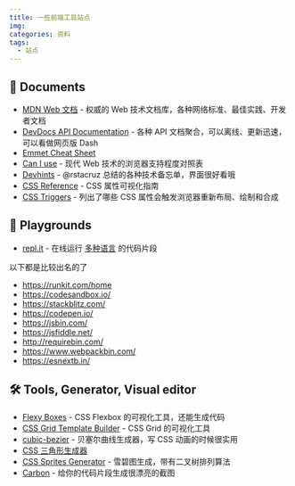 ```yaml
---
title: 一些前端工具站点
img: 
categories: 资料
tags:
  - 站点
---
```


<article><blockquote>
</blockquote>
<h2 id="📙-documents">📙 Documents</h2><ul>
<li><a href="https://developer.mozilla.org/zh-CN/docs/Web" target="_blank" rel="noopener noreferrer">MDN Web 文档</a> - 权威的 Web 技术文档库，各种网络标准、最佳实践、开发者文档</li>
<li><a href="https://devdocs.io/" target="_blank" rel="noopener noreferrer">DevDocs API Documentation</a> - 各种 API 文档聚合，可以离线、更新迅速，可以看做网页版 Dash</li>
<li><a href="https://docs.emmet.io/cheat-sheet/" target="_blank" rel="noopener noreferrer">Emmet Cheat Sheet</a></li>
<li><a href="https://caniuse.com/" target="_blank" rel="noopener noreferrer">Can I use</a> - 现代 Web 技术的浏览器支持程度对照表</li>
<li><a href="https://devhints.io/" target="_blank" rel="noopener noreferrer">Devhints</a> - @rstacruz 总结的各种技术备忘单，界面很好看哦</li>
<li><a href="https://cssreference.io/" target="_blank" rel="noopener noreferrer">CSS Reference</a> - CSS 属性可视化指南</li>
<li><a href="https://csstriggers.com/" target="_blank" rel="noopener noreferrer">CSS Triggers</a> - 列出了哪些 CSS 属性会触发浏览器重新布局、绘制和合成</li>
</ul>
<h2 id="🎨-playgrounds">🎨 Playgrounds</h2><ul>
<li><a href="https://repl.it/" target="_blank" rel="noopener noreferrer">repl.it</a> - 在线运行 <a href="https://repl.it/languages" target="_blank" rel="noopener noreferrer">多种语言</a> 的代码片段</li>
</ul>
<p>以下都是比较出名的了</p>
<ul>
<li><a href="https://runkit.com/home" target="_blank" rel="noopener noreferrer">https://runkit.com/home</a></li>
<li><a href="https://codesandbox.io/" target="_blank" rel="noopener noreferrer">https://codesandbox.io/</a></li>
<li><a href="https://stackblitz.com/" target="_blank" rel="noopener noreferrer">https://stackblitz.com/</a></li>
<li><a href="https://codepen.io/" target="_blank" rel="noopener noreferrer">https://codepen.io/</a></li>
<li><a href="https://jsbin.com/" target="_blank" rel="noopener noreferrer">https://jsbin.com/</a></li>
<li><a href="https://jsfiddle.net/" target="_blank" rel="noopener noreferrer">https://jsfiddle.net/</a></li>
<li><a href="http://requirebin.com/" target="_blank" rel="noopener noreferrer">http://requirebin.com/</a></li>
<li><a href="https://www.webpackbin.com/" target="_blank" rel="noopener noreferrer">https://www.webpackbin.com/</a></li>
<li><a href="https://esnextb.in/" target="_blank" rel="noopener noreferrer">https://esnextb.in/</a></li>
</ul>
<h2 id="🛠-tools,-generator,-visual-editor">🛠 Tools, Generator, Visual editor</h2><ul>
<li><a href="http://the-echoplex.net/flexyboxes/" target="_blank" rel="noopener noreferrer">Flexy Boxes</a> - CSS Flexbox 的可视化工具，还能生成代码</li>
<li><a href="https://codepen.io/anthonydugois/full/RpYBmy/" target="_blank" rel="noopener noreferrer">CSS Grid Template Builder</a> - CSS Grid 的可视化工具</li>
<li><a href="http://cubic-bezier.com/" target="_blank" rel="noopener noreferrer">cubic-bezier</a> - 贝塞尔曲线生成器，写 CSS 动画的时候很实用</li>
<li><a href="https://leekoho.github.io/" target="_blank" rel="noopener noreferrer">CSS 三角形生成器</a></li>
<li><a href="https://www.toptal.com/developers/css/sprite-generator" target="_blank" rel="noopener noreferrer">CSS Sprites Generator</a> - 雪碧图生成，带有二叉树排列算法</li>
<li><a href="https://carbon.now.sh" target="_blank" rel="noopener noreferrer">Carbon</a> - 给你的代码片段生成很漂亮的截图</li>
</ul>
</article>